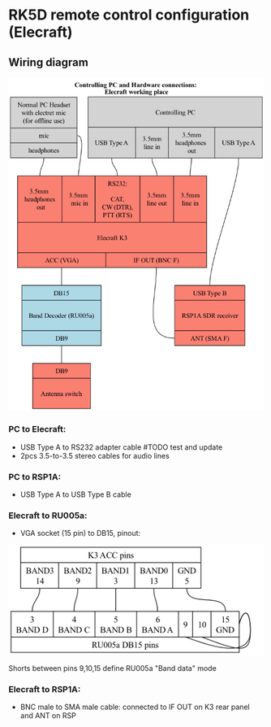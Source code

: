 # RK5D remote control configuration (Elecraft)

## Wiring diagram
![hardware](images/hw.png)

### PC to Elecraft:
- USB Type A to RS232 adapter cable #TODO test and update
- 2pcs 3.5-to-3.5 stereo cables for audio lines

### PC to RSP1A:
- USB Type A to USB Type B cable

### Elecraft to RU005a:

- VGA socket (15 pin) to DB15, pinout:

![pinout](images/acc-ru005a.png)

Shorts between pins 9,10,15 define RU005a "Band data" mode

### Elecraft to RSP1A:
- BNC male to SMA male cable: connected to IF OUT on K3 rear panel and ANT on RSP